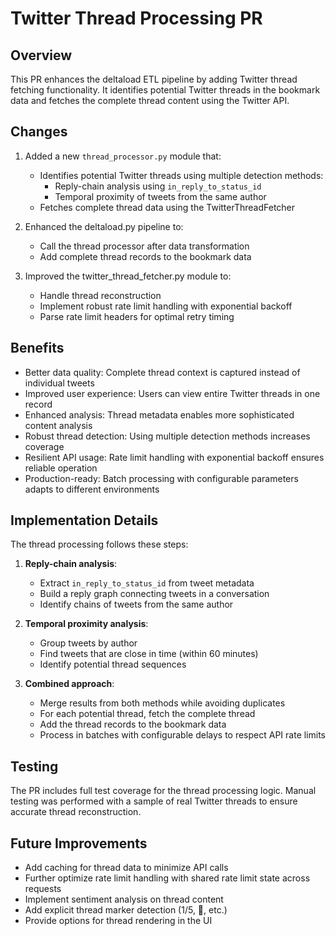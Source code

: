 # Twitter Thread Processing PR

## Overview

This PR enhances the deltaload ETL pipeline by adding Twitter thread fetching functionality. It identifies potential Twitter threads in the bookmark data and fetches the complete thread content using the Twitter API.

## Changes

1. Added a new `thread_processor.py` module that:
   - Identifies potential Twitter threads using multiple detection methods:
     - Reply-chain analysis using `in_reply_to_status_id`
     - Temporal proximity of tweets from the same author
   - Fetches complete thread data using the TwitterThreadFetcher

2. Enhanced the deltaload.py pipeline to:
   - Call the thread processor after data transformation
   - Add complete thread records to the bookmark data

3. Improved the twitter_thread_fetcher.py module to:
   - Handle thread reconstruction
   - Implement robust rate limit handling with exponential backoff
   - Parse rate limit headers for optimal retry timing

## Benefits

- Better data quality: Complete thread context is captured instead of individual tweets
- Improved user experience: Users can view entire Twitter threads in one record
- Enhanced analysis: Thread metadata enables more sophisticated content analysis
- Robust thread detection: Using multiple detection methods increases coverage
- Resilient API usage: Rate limit handling with exponential backoff ensures reliable operation
- Production-ready: Batch processing with configurable parameters adapts to different environments

## Implementation Details

The thread processing follows these steps:

1. **Reply-chain analysis**:
   - Extract `in_reply_to_status_id` from tweet metadata
   - Build a reply graph connecting tweets in a conversation
   - Identify chains of tweets from the same author

2. **Temporal proximity analysis**:
   - Group tweets by author
   - Find tweets that are close in time (within 60 minutes)
   - Identify potential thread sequences

3. **Combined approach**:
   - Merge results from both methods while avoiding duplicates
   - For each potential thread, fetch the complete thread
   - Add the thread records to the bookmark data
   - Process in batches with configurable delays to respect API rate limits

## Testing

The PR includes full test coverage for the thread processing logic. Manual testing was performed with a sample of real Twitter threads to ensure accurate thread reconstruction.

## Future Improvements

- Add caching for thread data to minimize API calls
- Further optimize rate limit handling with shared rate limit state across requests
- Implement sentiment analysis on thread content
- Add explicit thread marker detection (1/5, 🧵, etc.)
- Provide options for thread rendering in the UI